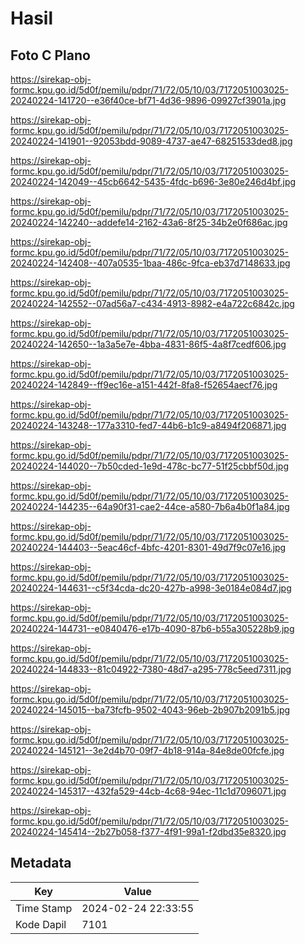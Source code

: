 # Hasil

## Foto C Plano

https://sirekap-obj-formc.kpu.go.id/5d0f/pemilu/pdpr/71/72/05/10/03/7172051003025-20240224-141720--e36f40ce-bf71-4d36-9896-09927cf3901a.jpg

https://sirekap-obj-formc.kpu.go.id/5d0f/pemilu/pdpr/71/72/05/10/03/7172051003025-20240224-141901--92053bdd-9089-4737-ae47-68251533ded8.jpg

https://sirekap-obj-formc.kpu.go.id/5d0f/pemilu/pdpr/71/72/05/10/03/7172051003025-20240224-142049--45cb6642-5435-4fdc-b696-3e80e246d4bf.jpg

https://sirekap-obj-formc.kpu.go.id/5d0f/pemilu/pdpr/71/72/05/10/03/7172051003025-20240224-142240--addefe14-2162-43a6-8f25-34b2e0f686ac.jpg

https://sirekap-obj-formc.kpu.go.id/5d0f/pemilu/pdpr/71/72/05/10/03/7172051003025-20240224-142408--407a0535-1baa-486c-9fca-eb37d7148633.jpg

https://sirekap-obj-formc.kpu.go.id/5d0f/pemilu/pdpr/71/72/05/10/03/7172051003025-20240224-142552--07ad56a7-c434-4913-8982-e4a722c6842c.jpg

https://sirekap-obj-formc.kpu.go.id/5d0f/pemilu/pdpr/71/72/05/10/03/7172051003025-20240224-142650--1a3a5e7e-4bba-4831-86f5-4a8f7cedf606.jpg

https://sirekap-obj-formc.kpu.go.id/5d0f/pemilu/pdpr/71/72/05/10/03/7172051003025-20240224-142849--ff9ec16e-a151-442f-8fa8-f52654aecf76.jpg

https://sirekap-obj-formc.kpu.go.id/5d0f/pemilu/pdpr/71/72/05/10/03/7172051003025-20240224-143248--177a3310-fed7-44b6-b1c9-a8494f206871.jpg

https://sirekap-obj-formc.kpu.go.id/5d0f/pemilu/pdpr/71/72/05/10/03/7172051003025-20240224-144020--7b50cded-1e9d-478c-bc77-51f25cbbf50d.jpg

https://sirekap-obj-formc.kpu.go.id/5d0f/pemilu/pdpr/71/72/05/10/03/7172051003025-20240224-144235--64a90f31-cae2-44ce-a580-7b6a4b0f1a84.jpg

https://sirekap-obj-formc.kpu.go.id/5d0f/pemilu/pdpr/71/72/05/10/03/7172051003025-20240224-144403--5eac46cf-4bfc-4201-8301-49d7f9c07e16.jpg

https://sirekap-obj-formc.kpu.go.id/5d0f/pemilu/pdpr/71/72/05/10/03/7172051003025-20240224-144631--c5f34cda-dc20-427b-a998-3e0184e084d7.jpg

https://sirekap-obj-formc.kpu.go.id/5d0f/pemilu/pdpr/71/72/05/10/03/7172051003025-20240224-144731--e0840476-e17b-4090-87b6-b55a305228b9.jpg

https://sirekap-obj-formc.kpu.go.id/5d0f/pemilu/pdpr/71/72/05/10/03/7172051003025-20240224-144833--81c04922-7380-48d7-a295-778c5eed7311.jpg

https://sirekap-obj-formc.kpu.go.id/5d0f/pemilu/pdpr/71/72/05/10/03/7172051003025-20240224-145015--ba73fcfb-9502-4043-96eb-2b907b2091b5.jpg

https://sirekap-obj-formc.kpu.go.id/5d0f/pemilu/pdpr/71/72/05/10/03/7172051003025-20240224-145121--3e2d4b70-09f7-4b18-914a-84e8de00fcfe.jpg

https://sirekap-obj-formc.kpu.go.id/5d0f/pemilu/pdpr/71/72/05/10/03/7172051003025-20240224-145317--432fa529-44cb-4c68-94ec-11c1d7096071.jpg

https://sirekap-obj-formc.kpu.go.id/5d0f/pemilu/pdpr/71/72/05/10/03/7172051003025-20240224-145414--2b27b058-f377-4f91-99a1-f2dbd35e8320.jpg


## Metadata

| Key        | Value               |
| ---------- | ------------------- |
| Time Stamp | 2024-02-24 22:33:55 |
| Kode Dapil | 7101                |



